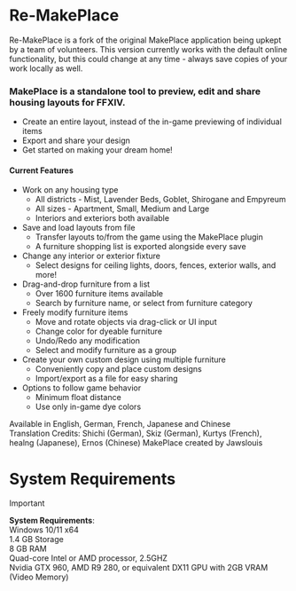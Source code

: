 # Re-MakePlace
Re-MakePlace is a fork of the original MakePlace application being upkept by a team of volunteers. This version currently works with the default online functionality, but this could change at any time - always save copies of your work locally as well.

### MakePlace is a standalone tool to preview, edit and share housing layouts for FFXIV.
- Create an entire layout, instead of the in-game previewing of individual items
- Export and share your design
- Get started on making your dream home!

#### Current Features
- Work on any housing type
  - All districts - Mist, Lavender Beds, Goblet, Shirogane and Empyreum
  - All sizes - Apartment, Small, Medium and Large
  - Interiors and exteriors both available
- Save and load layouts from file
  - Transfer layouts to/from the game using the MakePlace plugin
  - A furniture shopping list is exported alongside every save
- Change any interior or exterior fixture
  - Select designs for ceiling lights, doors, fences, exterior walls, and more!
- Drag-and-drop furniture from a list
  - Over 1600 furniture items available
  - Search by furniture name, or select from furniture category
- Freely modify furniture items
  - Move and rotate objects via drag-click or UI input
  - Change color for dyeable furniture
  - Undo/Redo any modification
  - Select and modify furniture as a group
- Create your own custom design using multiple furniture
  - Conveniently copy and place custom designs
  - Import/export as a file for easy sharing
- Options to follow game behavior
  - Minimum float distance
  - Use only in-game dye colors

Available in English, German, French, Japanese and Chinese    
Translation Credits: Shichi (German), Skiz (German), Kurtys (French), healng (Japanese), Ernos (Chinese)
MakePlace created by Jawslouis

# System Requirements
> [!IMPORTANT]  
> **System Requirements**:    
> Windows 10/11 x64    
> 1.4 GB Storage    
> 8 GB RAM    
> Quad-core Intel or AMD processor, 2.5GHZ    
> Nvidia GTX 960, AMD R9 280, or equivalent DX11 GPU with 2GB VRAM (Video Memory)    
